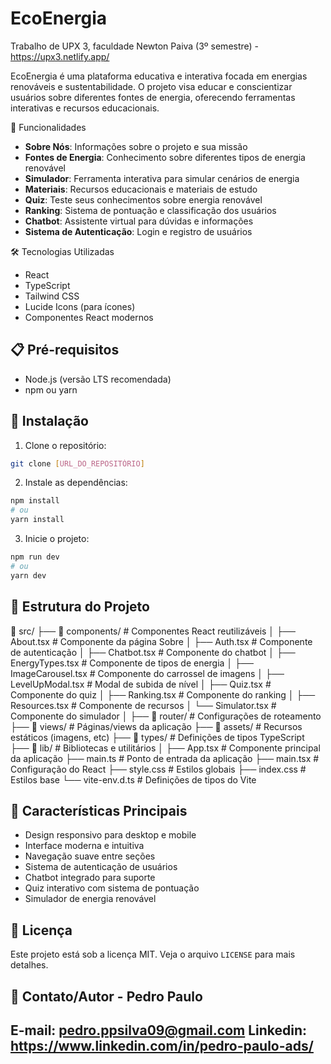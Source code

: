 # EcoEnergia
Trabalho de UPX 3, faculdade Newton Paiva (3º semestre) - https://upx3.netlify.app/

EcoEnergia é uma plataforma educativa e interativa focada em energias renováveis e sustentabilidade. O projeto visa educar e conscientizar usuários sobre diferentes fontes de energia, oferecendo ferramentas interativas e recursos educacionais.

🚀 Funcionalidades

- **Sobre Nós**: Informações sobre o projeto e sua missão
- **Fontes de Energia**: Conhecimento sobre diferentes tipos de energia renovável
- **Simulador**: Ferramenta interativa para simular cenários de energia
- **Materiais**: Recursos educacionais e materiais de estudo
- **Quiz**: Teste seus conhecimentos sobre energia renovável
- **Ranking**: Sistema de pontuação e classificação dos usuários
- **Chatbot**: Assistente virtual para dúvidas e informações
- **Sistema de Autenticação**: Login e registro de usuários

🛠️ Tecnologias Utilizadas

- React
- TypeScript
- Tailwind CSS
- Lucide Icons (para ícones)
- Componentes React modernos

## 📋 Pré-requisitos

- Node.js (versão LTS recomendada)
- npm ou yarn

## 🔧 Instalação

1. Clone o repositório:
```bash
git clone [URL_DO_REPOSITÓRIO]
```

2. Instale as dependências:
```bash
npm install
# ou
yarn install
```

3. Inicie o projeto:
```bash
npm run dev
# ou
yarn dev
```

## 🎯 Estrutura do Projeto

📁 src/
├── 📁 components/           # Componentes React reutilizáveis
│   ├── About.tsx           # Componente da página Sobre
│   ├── Auth.tsx            # Componente de autenticação
│   ├── Chatbot.tsx         # Componente do chatbot
│   ├── EnergyTypes.tsx     # Componente de tipos de energia
│   ├── ImageCarousel.tsx   # Componente do carrossel de imagens
│   ├── LevelUpModal.tsx    # Modal de subida de nível
│   ├── Quiz.tsx            # Componente do quiz
│   ├── Ranking.tsx         # Componente do ranking
│   ├── Resources.tsx       # Componente de recursos
│   └── Simulator.tsx       # Componente do simulador
│
├── 📁 router/              # Configurações de roteamento
├── 📁 views/               # Páginas/views da aplicação
├── 📁 assets/              # Recursos estáticos (imagens, etc)
├── 📁 types/               # Definições de tipos TypeScript
├── 📁 lib/                 # Bibliotecas e utilitários
│
├── App.tsx                 # Componente principal da aplicação
├── main.ts                 # Ponto de entrada da aplicação
├── main.tsx               # Configuração do React
├── style.css              # Estilos globais
├── index.css              # Estilos base
└── vite-env.d.ts          # Definições de tipos do Vite


## 🌟 Características Principais

- Design responsivo para desktop e mobile
- Interface moderna e intuitiva
- Navegação suave entre seções
- Sistema de autenticação de usuários
- Chatbot integrado para suporte
- Quiz interativo com sistema de pontuação
- Simulador de energia renovável

## 📝 Licença

Este projeto está sob a licença MIT. Veja o arquivo `LICENSE` para mais detalhes.

## 📧 Contato/Autor - Pedro Paulo

E-mail: pedro.ppsilva09@gmail.com
Linkedin: https://www.linkedin.com/in/pedro-paulo-ads/
---
